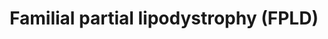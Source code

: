 ---
annotations:
- id: DOID:0070206
  parent: genetic disease
  type: Disease Ontology
  value: familial partial lipodystrophy type 6
- id: DOID:0070204
  parent: genetic disease
  type: Disease Ontology
  value: familial partial lipodystrophy type 3
- id: DOID:0050440
  type: Disease Ontology
  value: familial partial lipodystrophy
- id: DOID:0070207
  type: Disease Ontology
  value: familial partial lipodystrophy type 1
- id: DOID:0070203
  parent: genetic disease
  type: Disease Ontology
  value: familial partial lipodystrophy type 5
- id: DOID:4
  type: Disease Ontology
  value: disease
- id: PW:0000013
  parent: disease pathway
  type: Pathway Ontology
  value: disease pathway
- id: DOID:0070202
  parent: genetic disease
  type: Disease Ontology
  value: familial partial lipodystrophy type 2
- id: DOID:0070205
  parent: genetic disease
  type: Disease Ontology
  value: familial partial lipodystrophy type 4
authors:
- UlasBabayigit
- Eweitz
- MaintBot
- Egonw
communities:
- RareDiseases
description: Familial partial lipodystrophy (FPLD) is divided into six subtypes of
  the disease. It is not known yet which gene is mutated to cause FPLD type 1. Type
  2 is caused by mutations in lamin A, which can be either through LMNA mutations
  or ZMPSTE24 mutations. Type 3 has been shown to be linked to PPARG mutations. The
  LIPE gene causes triacylglycerol breakdown. Mutations in this gene lead more breakdown
  and causes type 6 FPLD. CIDEC inhibits LIPE. Mutations in CIDEC lead to type 5 FPLD.
  PLIN1 stimulates CIDEC and mutations in this leads to type 4 FPLD.   The phenotype
  related to all types of FPLD, is a loss of adipose tissue in the limbs and some
  metabolic abnormalities. With FPLD type 1 there is a loss of subcutaneous fat from
  the limbs. Patients with type 2 have an increased muscularity and a loss of fat
  in the limbs. There is also an accumulation of fat in the face and neck. In type
  3 there is a loss of adipose tissue in the distal part of the limbs. Type 4 patients
  have shown to have small adipocytes, macrophage infiltration and fibrosis of adipose
  tissue. In type 5, there are small compartments in lipid droplets. Lastly, type
  6 FPLD shows an increased visceral fat, hepatosteatosis, insulin resistance, and
  diabetes. Some patients may show muscular dystrophy and elevated serum creatine
  phosphokinase
last-edited: 2021-06-20
ndex: 5c80bcef-da33-11eb-b666-0ac135e8bacf
organisms:
- Homo sapiens
redirect_from:
- /index.php/Pathway:WP5102
- /instance/WP5102
revision: null
schema-jsonld:
- '@context': https://schema.org/
  '@id': https://wikipathways.github.io/pathways/WP5102.html
  '@type': Dataset
  creator:
    '@type': Organization
    name: WikiPathways
  description: Familial partial lipodystrophy (FPLD) is divided into six subtypes
    of the disease. It is not known yet which gene is mutated to cause FPLD type 1.
    Type 2 is caused by mutations in lamin A, which can be either through LMNA mutations
    or ZMPSTE24 mutations. Type 3 has been shown to be linked to PPARG mutations.
    The LIPE gene causes triacylglycerol breakdown. Mutations in this gene lead more
    breakdown and causes type 6 FPLD. CIDEC inhibits LIPE. Mutations in CIDEC lead
    to type 5 FPLD. PLIN1 stimulates CIDEC and mutations in this leads to type 4 FPLD.   The
    phenotype related to all types of FPLD, is a loss of adipose tissue in the limbs
    and some metabolic abnormalities. With FPLD type 1 there is a loss of subcutaneous
    fat from the limbs. Patients with type 2 have an increased muscularity and a loss
    of fat in the limbs. There is also an accumulation of fat in the face and neck.
    In type 3 there is a loss of adipose tissue in the distal part of the limbs. Type
    4 patients have shown to have small adipocytes, macrophage infiltration and fibrosis
    of adipose tissue. In type 5, there are small compartments in lipid droplets.
    Lastly, type 6 FPLD shows an increased visceral fat, hepatosteatosis, insulin
    resistance, and diabetes. Some patients may show muscular dystrophy and elevated
    serum creatine phosphokinase
  keywords:
  - (FPLD)
  - AKT2
  - BANF1
  - CAAX
  - CEBPA
  - CIDEA
  - CIDEC
  - Diacylglycerol
  - FABP4
  - FNTA
  - FPLD type 1
  - FPLD type 2
  - FPLD type 3
  - FPLD type 4
  - FPLD type 5
  - FPLD type 6
  - Familial Parital Lipodystrophy
  - Farnesyl
  - Farnesyl-L-cysteine
  - GATA2
  - GATA3
  - ICMT
  - Insulin
  - KLF2
  - KLF5
  - KLF9
  - LIPE
  - LMNA
  - LMNB1
  - LMNB2
  - LPL
  - Lamin A
  - Lamin B1
  - Lamin B2
  - MAPK9
  - MGLL
  - Monoacylglycerol
  - PI3K
  - PLIN1
  - PNPLA2
  - PPARA
  - PPARG
  - PRRX1
  - Prelamin-A/C
  - SREBF1
  - STAT5B
  - Triacylglycerol
  - ZMPSTE24
  license: CC0
  name: Familial partial lipodystrophy (FPLD)
seo: CreativeWork
title: Familial partial lipodystrophy (FPLD)
wpid: WP5102
---